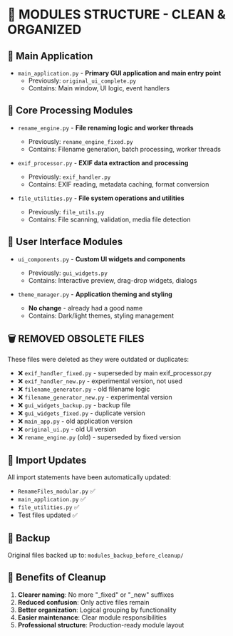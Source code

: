 # 📁 MODULES STRUCTURE - CLEAN & ORGANIZED

## 🎯 **Main Application**
- `main_application.py` - **Primary GUI application and main entry point**
  - Previously: `original_ui_complete.py`
  - Contains: Main window, UI logic, event handlers

## 🔧 **Core Processing Modules**
- `rename_engine.py` - **File renaming logic and worker threads**
  - Previously: `rename_engine_fixed.py`
  - Contains: Filename generation, batch processing, worker threads

- `exif_processor.py` - **EXIF data extraction and processing**
  - Previously: `exif_handler.py`
  - Contains: EXIF reading, metadata caching, format conversion

- `file_utilities.py` - **File system operations and utilities**
  - Previously: `file_utils.py`
  - Contains: File scanning, validation, media file detection

## 🎨 **User Interface Modules**
- `ui_components.py` - **Custom UI widgets and components**
  - Previously: `gui_widgets.py`
  - Contains: Interactive preview, drag-drop widgets, dialogs

- `theme_manager.py` - **Application theming and styling**
  - **No change** - already had a good name
  - Contains: Dark/light themes, styling management

## 🗑️ **REMOVED OBSOLETE FILES**
These files were deleted as they were outdated or duplicates:
- ❌ `exif_handler_fixed.py` - superseded by main exif_processor.py
- ❌ `exif_handler_new.py` - experimental version, not used
- ❌ `filename_generator.py` - old filename logic
- ❌ `filename_generator_new.py` - experimental version
- ❌ `gui_widgets_backup.py` - backup file
- ❌ `gui_widgets_fixed.py` - duplicate version
- ❌ `main_app.py` - old application version
- ❌ `original_ui.py` - old UI version
- ❌ `rename_engine.py` (old) - superseded by fixed version

## 🔄 **Import Updates**
All import statements have been automatically updated:
- `RenameFiles_modular.py` ✅
- `main_application.py` ✅ 
- `file_utilities.py` ✅
- Test files updated ✅

## 💾 **Backup**
Original files backed up to: `modules_backup_before_cleanup/`

## 🚀 **Benefits of Cleanup**
1. **Clearer naming**: No more "_fixed" or "_new" suffixes
2. **Reduced confusion**: Only active files remain
3. **Better organization**: Logical grouping by functionality
4. **Easier maintenance**: Clear module responsibilities
5. **Professional structure**: Production-ready module layout
